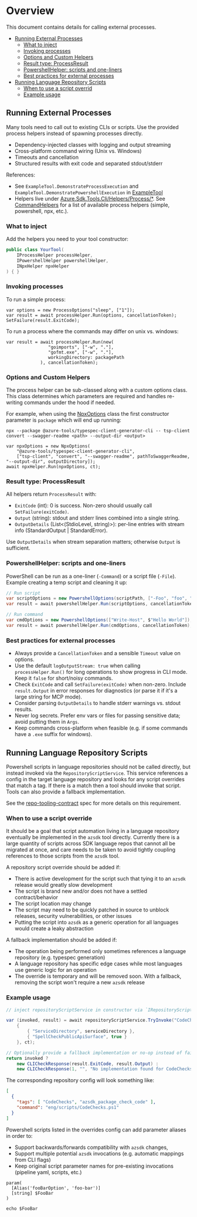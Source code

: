 # Overview

This document contains details for calling external processes.

* [Running External Processes](#running-external-processes)
  * [What to inject](#what-to-inject)
  * [Invoking processes](#invoking-processes)
  * [Options and Custom Helpers](#options-and-custom-helpers)
  * [Result type: ProcessResult](#result-type-processresult)
  * [PowershellHelper: scripts and one-liners](#powershellhelper-scripts-and-one-liners)
  * [Best practices for external processes](#best-practices-for-external-processes)
* [Running Language Repository Scripts](#running-language-repository-scripts)
  * [When to use a script overrid](#when-to-use-a-script-override)
  * [Example usage](#example-usage)

## Running External Processes

Many tools need to call out to existing CLIs or scripts. Use the provided process helpers instead of spawning processes directly.

- Dependency-injected classes with logging and output streaming
- Cross-platform command wiring (Unix vs. Windows)
- Timeouts and cancellation
- Structured results with exit code and separated stdout/stderr

References:
- See `ExampleTool.DemonstrateProcessExecution` and `ExampleTool.DemonstratePowershellExecution` in [ExampleTool](../Azure.Sdk.Tools.Cli/Tools/ExampleTool.cs)
- Helpers live under [Azure.Sdk.Tools.Cli/Helpers/Process/*](../Azure.Sdk.Tools.Cli/Helpers/Process). See [CommandHelpers](../Azure.Sdk.Tools.Cli/Helpers/Process/CommandHelpers.cs)
for a list of available process helpers (simple, powershell, npx, etc.).

### What to inject

Add the helpers you need to your tool constructor:

```csharp
public class YourTool(
    IProcessHelper processHelper,
    IPowershellHelper powershellHelper,
    INpxHelper npxHelper
) { }
```

### Invoking processes

To run a simple process:

```
var options = new ProcessOptions("sleep", ["1"]);
var result = await processHelper.Run(options, cancellationToken);
SetFailure(result.ExitCode);
```

To run a process where the commands may differ on unix vs. windows:

```
var result = await processHelper.Run(new(
                "goimports", ["-w", "."],
                "gofmt.exe", ["-w", "."],
                workingDirectory: packagePath
             ), cancellationToken);
```

### Options and Custom Helpers

The process helper can be sub-classed along with a custom options class.
This class determines which parameters are required and handles re-writing commands under the hood if needed.

For example, when using the [NpxOptions](../Azure.Sdk.Tools.Cli/Helpers/Process/Options/NpxOptions.cs) class
the first constructor parameter is `package` which will end up running:

```
npx --package @azure-tools/typespec-client-generator-cli -- tsp-client convert --swagger-readme <path> --output-dir <output>
```

```
var npxOptions = new NpxOptions(
    "@azure-tools/typespec-client-generator-cli",
    ["tsp-client", "convert", "--swagger-readme", pathToSwaggerReadme, "--output-dir", outputDirectory]);
await npxHelper.Run(npxOptions, ct);
```

### Result type: ProcessResult

All helpers return `ProcessResult` with:

- `ExitCode` (int): 0 is success. Non-zero should usually call `SetFailure(exitCode)`.
- `Output` (string): stdout and stderr lines combined into a single string.
- `OutputDetails` (List<(StdioLevel, string)>): per-line entries with stream info (StandardOutput | StandardError).

Use `OutputDetails` when stream separation matters; otherwise `Output` is sufficient.

### PowershellHelper: scripts and one-liners

PowerShell can be run as a one-liner (`-Command`) or a script file (`-File`). Example creating a temp script and cleaning it up:

```csharp
// Run script
var scriptOptions = new PowershellOptions(scriptPath, ["-Foo", "foo", "-Bar", "bar"]);
var result = await powershellHelper.Run(scriptOptions, cancellationToken);

// Run command
var cmdOptions = new PowershellOptions(["Write-Host", $"Hello World"]);
var result = await powershellHelper.Run(cmdOptions, cancellationToken);
```

### Best practices for external processes

- Always provide a `CancellationToken` and a sensible `Timeout` value on options.
- Use the default `logOutputStream: true` when calling `processHelper.Run()` for long operations to show progress in CLI mode. Keep it `false` for short/noisy commands.
- Check `ExitCode` and call `SetFailure(exitCode)` when non-zero. Include `result.Output` in error responses for diagnostics (or parse it if it's a large string for MCP mode).
- Consider parsing `OutputDetails` to handle stderr warnings vs. stdout results.
- Never log secrets. Prefer env vars or files for passing sensitive data; avoid putting them in `Args`.
- Keep commands cross-platform when feasible (e.g. if some commands have a `.exe` suffix for windows).

## Running Language Repository Scripts

Powershell scripts in language repositories should not be called directly, but instead invoked via the `RepositoryScriptService`. This service references a config in the target language repository and looks for any script overrides that match a tag. If there is a match then a tool should invoke that script. Tools can also provide a fallback implementation.

See the [repo-tooling-contract](./specs/99-repo-tooling-contract.md) spec for more details on this requirement.

### When to use a script override

It should be a goal that script automation living in a language repository eventually be implemented in the `azsdk` tool directly.
Currently there is a large quantity of scripts across SDK language repos that cannot all be migrated at once, and care needs to be taken to avoid tightly coupling references to those scripts from the `azsdk` tool.

A repository script override should be added if:

- There is active development for the script such that tying it to an `azsdk` release would greatly slow development
- The script is brand new and/or does not have a settled contract/behavior
- The script location may change
- The script may need to be quickly patched in source to unblock releases, security vulnerabilities, or other issues
- Putting the script into `azsdk` as a generic operation for all languages would create a leaky abstraction

A fallback implementation should be added if:

- The operation being performed only sometimes references a language repository (e.g. typespec generation)
- A language repository has specific edge cases while most languages use generic logic for an operation
- The override is temporary and will be removed soon. With a fallback, removing the script won't require a new `azsdk` release

### Example usage

```csharp
// inject repositoryScriptService in constructor via `IRepositoryScriptService repositoryScriptService

var (invoked, result) = await repositoryScriptService.TryInvoke("CodeChecks", packagePath, new()
    {
        { "ServiceDirectory", serviceDirectory },
        { "SpellCheckPublicApiSurface", true }
    }, ct);

// Optionally provide a fallback implementation or no-op instead of failing
return invoked ?
    new CLICheckResponse(result.ExitCode, result.Output) :
    new CLICheckResponse(1, "", "No implementation found for CodeChecks in repository.");
```


The corresponding repository config will look something like:

```json
[
  {
    "tags": [ "CodeChecks", "azsdk_package_check_code" ],
    "command": "eng/scripts/CodeChecks.ps1"
  }
]
```

Powershell scripts listed in the overrides config can add parameter aliases in order to:

- Support backwards/forwards compatibility with `azsdk` changes,
- Support multiple potential `azsdk` invocations (e.g. automatic mappings from CLI flags)
- Keep original script parameter names for pre-existing invocations (pipeline yaml, scripts, etc.)

```pwsh
param(
  [Alias('fooBarOption', 'foo-bar')]
  [string] $FooBar
)

echo $FooBar
```